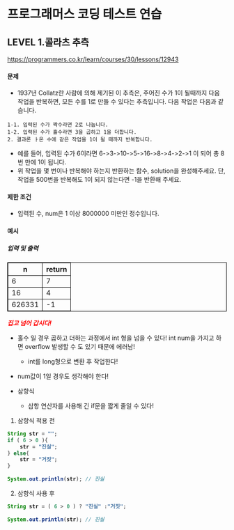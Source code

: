 # 프로그래머스 코딩 테스트 연습 
## LEVEL 1.콜라츠 추측
https://programmers.co.kr/learn/courses/30/lessons/12943


#### 문제
- 1937년 Collatz란 사람에 의해 제기된 이 추측은, 주어진 수가 1이 될때까지 다음 작업을 반복하면, 모든 수를 1로 만들 수 있다는 추측입니다. 다음 작업은 다음과 같습니다.
```
1-1. 입력된 수가 짝수라면 2로 나눕니다.
1-2. 입력된 수가 홀수라면 3을 곱하고 1을 더합니다.
2. 결과론 ㅏ온 수에 같은 작업을 1이 될 때까지 반복합니다.
```

- 예를 들어, 입력된 수가 6이라면 6->3->10->5->16->8->4->2->1 이 되어 총 8번 만에 1이 됩니다.
- 위 작업을 몇 번이나 반복해야 하는지 반환하는 함수, solution을 완성해주세요. 단, 작업을 500번을 반복해도 1이 되지 않는다면 -1을 반환해 주세요.

#### 제한 조건
- 입력된 수, num은 1 이상 8000000 미만인 정수입니다.

#### 예시
##### 입력 및 출력
|n|return|
|----|----|
|6|7|
|16|4|
|626331|-1|




<span>*집고 넘어 갑시다!*</span></br>

- 홀수 일 경우 곱하고 더하는 과정에서 int 형을 넘을 수 있다! int num을 가지고 하면 overflow 발생할 수 도 있기 때문에 에러남!
   - int를 long형으로 변환 후 작업한다!
- num값이 1일 경우도 생각해야 한다!

- 삼항식
   - 삼항 연산자를 사용해 긴 if문을 짧게 줄일 수 있다!
1. 삼항식 적용 전
```java
String str = "";
if ( 6 > 0 ){
	str = "진실";
} else{
	str = "거짓";
}
		
System.out.println(str); // 진실
```

2. 삼항식 사용 후
```java
String str = ( 6 > 0 ) ? "진실" :"거짓";
	
System.out.println(str); // 진실
```
<style type="text/css">
span{
	color:red;
	font-weight:bold;
}

table, td, th {
        border:0.5px solid black;
}
</style>
